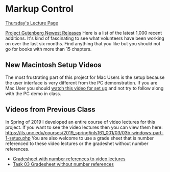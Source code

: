 # Markup Control

[Thursday's Lecture Page](https://ils.unc.edu/courses/2020_fall/inls161_001/08a.01.preps.html)

[Project Gutenberg Newest Releases](http://www.gutenberg.org/ebooks/search/?sort_order=release_date) Here is a list of the latest 1,000 recent additions. It's kind of fascinating to see what volunteers have been working on over the last six months. Find anything that you like but you should not go for books with more than 15 chapters.

## New Macintosh Setup Videos
The most frustrating part of this project for Mac Users is the setup because the user interface is very different from the PC demonstration. If you are Mac User you should [watch this video for set up](https://opal.ils.unc.edu/~lblakej/task03-mac-video/macsetup.mp4) and not try to follow along with the PC demo in class.

## Videos from Previous Class
In Spring of 2019 I developed an entire course of video lectures for this project. If you want to see the video lectures then you can view them here: <https://ils.unc.edu/courses/2019_spring/inls161_001/03/03b-windows-part-1-setup.php> You are also welcome to use  a grade sheet that is number referenced to these video lectures or the gradeshet without number references.

* [Gradesheet with number references to video lectures](https://opal.ils.unc.edu/~lblakej/misc/number-key-gradesheet-task-03.xlsx)
* [Task 03 Gradesheet without number references](https://sakai.unc.edu/access/content/attachment/8f9c1dbd-3e27-400a-bdae-29608fa12361/Assignments/d332c637-3a48-4e5c-b39b-ae65fa59f48e/task03grades.xlsx)
